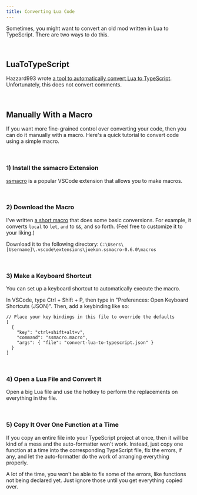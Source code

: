 ```yaml
---
title: Converting Lua Code
---
```


Sometimes, you might want to convert an old mod written in Lua to TypeScript. There are two ways to do this.

<br />

## LuaToTypeScript

Hazzard993 wrote [a tool to automatically convert Lua to TypeScript](https://github.com/hazzard993/LuaToTypeScript). Unfortunately, this does not convert comments. <!-- cspell:ignore Hazzard -->

<br />

## Manually With a Macro

If you want more fine-grained control over converting your code, then you can do it manually with a macro. Here's a quick tutorial to convert code using a simple macro.

<br />

### 1) Install the ssmacro Extension

[ssmacro](https://marketplace.visualstudio.com/items?itemName=joekon.ssmacro) is a popular VSCode extension that allows you to make macros. <!-- cspell:ignore ssmacro -->

<br />

### 2) Download the Macro

I've written [a short macro](https://isaacscript.github.io/convert-lua-to-typescript.json) that does some basic conversions. For example, it converts `local` to `let`, `and` to `&&`, and so forth. (Feel free to customize it to your liking.)

Download it to the following directory: `C:\Users\[Username]\.vscode\extensions\joekon.ssmacro-0.6.0\macros` <!-- cspell:ignore joekon -->

<br />

### 3) Make a Keyboard Shortcut

You can set up a keyboard shortcut to automatically execute the macro.

In VSCode, type Ctrl + Shift + P, then type in "Preferences: Open Keyboard Shortcuts (JSON)". Then, add a keybinding like so:

```jsonc
// Place your key bindings in this file to override the defaults
[
  {
    "key": "ctrl+shift+alt+v",
    "command": "ssmacro.macro",
    "args": { "file": "convert-lua-to-typescript.json" }
  }
]
```

<br />

### 4) Open a Lua File and Convert It

Open a big Lua file and use the hotkey to perform the replacements on everything in the file.

<br />

### 5) Copy It Over One Function at a Time

If you copy an entire file into your TypeScript project at once, then it will be kind of a mess and the auto-formatter won't work. Instead, just copy one function at a time into the corresponding TypeScript file, fix the errors, if any, and let the auto-formatter do the work of arranging everything properly.

A lot of the time, you won't be able to fix some of the errors, like functions not being declared yet. Just ignore those until you get everything copied over.
